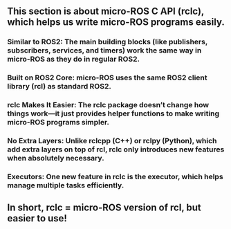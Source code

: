 ## This section is about micro-ROS C API (rclc), which helps us write micro-ROS programs easily.

###    Similar to ROS2: The main building blocks (like publishers, subscribers, services, and timers) work the same way in micro-ROS as they do in regular ROS2.
###    Built on ROS2 Core: micro-ROS uses the same ROS2 client library (rcl) as standard ROS2.
###    rclc Makes It Easier: The rclc package doesn’t change how things work—it just provides helper functions to make writing micro-ROS programs simpler.
###    No Extra Layers: Unlike rclcpp (C++) or rclpy (Python), which add extra layers on top of rcl, rclc only introduces new features when absolutely necessary.
###    Executors: One new feature in rclc is the executor, which helps manage multiple tasks efficiently.

## In short, rclc = micro-ROS version of rcl, but easier to use!
